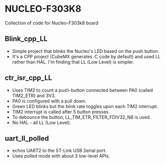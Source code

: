 # NUCLEO-F303K8
Collection of code for Nucleo-F303k8 board

## Blink_cpp_LL 
* Simple project that blinks the Nucleo's LED based on the push button. 
* It's a CPP project (CubeMX generates .C code by default) and used LL rather than HAL. I'm finding that LL (Low Level) is simpler.

## ctr_isr_cpp_LL
* Uses TIM2 to count a push-button connected between PA0 (called TIM2_ETR) and 3V3.
*  PA0 is configured with a pull down.
*  Green LED blinks but the blink rate toggles upon each TIM2 interrupt.
*  TIM2 interrupt is called after 5 button presses.
*  To debounce the button, LL_TIM_ETR_FILTER_FDIV32_N8 is used.
*  No HAL - all LL (Low Level).

## uart_ll_polled
* echos UART2 to the ST-Link USB Serial port. 
* Uses polled mode with about 3 low-level APIs.

